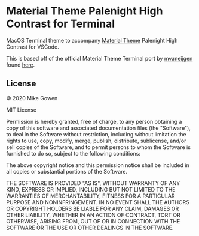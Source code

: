 Material Theme Palenight High Contrast for Terminal
=================

MacOS Terminal theme to accompany [Material Theme](https://github.com/material-theme/vsc-material-theme) Palenight High Contrast for VSCode.

This is based off of the official Material Theme Terminal port by [mvaneijgen](https://gist.github.com/mvaneijgen) found [here](https://gist.github.com/mvaneijgen/4c56701215847dd5ddcf).

## License

© 2020 Mike Gowen

MIT License

Permission is hereby granted, free of charge, to any person obtaining
a copy of this software and associated documentation files (the
"Software"), to deal in the Software without restriction, including
without limitation the rights to use, copy, modify, merge, publish,
distribute, sublicense, and/or sell copies of the Software, and to
permit persons to whom the Software is furnished to do so, subject to
the following conditions:

The above copyright notice and this permission notice shall be
included in all copies or substantial portions of the Software.

THE SOFTWARE IS PROVIDED "AS IS", WITHOUT WARRANTY OF ANY KIND,
EXPRESS OR IMPLIED, INCLUDING BUT NOT LIMITED TO THE WARRANTIES OF
MERCHANTABILITY, FITNESS FOR A PARTICULAR PURPOSE AND
NONINFRINGEMENT. IN NO EVENT SHALL THE AUTHORS OR COPYRIGHT HOLDERS BE
LIABLE FOR ANY CLAIM, DAMAGES OR OTHER LIABILITY, WHETHER IN AN ACTION
OF CONTRACT, TORT OR OTHERWISE, ARISING FROM, OUT OF OR IN CONNECTION
WITH THE SOFTWARE OR THE USE OR OTHER DEALINGS IN THE SOFTWARE.
